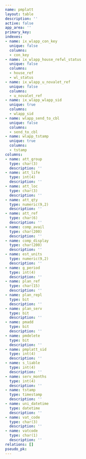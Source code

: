 ```yaml
---
name: pmplatt
layout: table
description: ''
active: false
app_area: ''
primary_key: 
indexes:
- name: ix_wlapp_con_key
  unique: false
  columns:
  - con_key
- name: ix_wlapp_house_refwl_status
  unique: false
  columns:
  - house_ref
  - wl_status
- name: ix_wlapp_u_novalet_ref
  unique: false
  columns:
  - u_novalet_ref
- name: ix_wlapp_wlapp_sid
  unique: true
  columns:
  - wlapp_sid
- name: wlapp_send_to_cbl
  unique: false
  columns:
  - send_to_cbl
- name: wlapp_tstamp
  unique: true
  columns:
  - tstamp
columns:
- name: att_group
  type: char(3)
  description: ''
- name: att_life
  type: int(4)
  description: ''
- name: att_loc
  type: char(3)
  description: ''
- name: att_qty
  type: numeric(9,2)
  description: ''
- name: att_ref
  type: char(6)
  description: ''
- name: comp_avail
  type: char(200)
  description: ''
- name: comp_display
  type: char(200)
  description: ''
- name: est_units
  type: numeric(9,2)
  description: ''
- name: g_period
  type: int(4)
  description: ''
- name: plan_ref
  type: char(15)
  description: ''
- name: plan_repl
  type: bit
  description: ''
- name: plan_serv
  type: bit
  description: ''
- name: pmadd
  type: bit
  description: ''
- name: pmdelete
  type: bit
  description: ''
- name: pmplatt_sid
  type: int(4)
  description: ''
- name: s_liable
  type: int(4)
  description: ''
- name: serv_months
  type: int(4)
  description: ''
- name: tstamp
  type: timestamp
  description: ''
- name: uni_datetime
  type: datetime
  description: ''
- name: vat_code
  type: char(3)
  description: ''
- name: vatcode
  type: char(1)
  description: ''
relations: []
pseudo_pk: 
---
```



